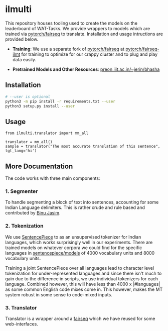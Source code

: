 # ilmulti

This repository houses tooling used to create the models on the
leaderboard of WAT-Tasks. We provide wrappers to models which are
trained via [pytorch/fairseq](http://github.com/pytorch/fairseq) to
translate. Installation and usage intructions are provided below.

* **Training**: We use a separate fork of
  [pytorch/fairseq](http://github.com/pytorch/fairseq) at
  [pytorch/fairseq-ilmt](http://github.com/jerinphiip/fairseq-ilmt) for
  training to optimize for our crappy cluster and to plug and play data
  easily.

* **Pretrained Models and Other Resources**: 
  [preon.iiit.ac.in/~jerin/bhasha](http://preon.iiit.ac.in/~jerin/bhasha)


## Installation

```bash
# --user is optional
python3 -m pip install -r requirements.txt --user  
python3 setup.py install --user 

```

## Usage

```python3
from ilmulti.translator import mm_all

translator = mm_all()
sample = translator("The most accurate translation of this sentence", tgt_lang='hi')
```

## More Documentation

The code works with three main components:


### 1. Segmenter

To handle segmenting a block of text into sentences, accounting for some
Indian Language delimiters. This is rather crude and rule based and
contributed by [Binu Jasim](https://github.com/bnjasim).

### 2. Tokenization

We use [SentencePiece](https://github.com/google/sentencepiece) to
as an unsupervised tokenizer for Indian languages, which works
surprisingly well in our experiments. There are trained models on
whatever corpora we could find for the specific languages in
[sentencepiece/models](./sentencepiece/models) of 4000 vocabulary units
and 8000 vocabulary units.

Training a joint SentencePiece over all languages lead to character
level tokenization for under-represented languages and since there isn't
much to gain due to the difference in scripts, we use individual
tokenizers for each language. Combined however, this will have less than
4000 x |#languages| as some common English code mixes come in. This
however, makes the MT system robust in some sense to code-mixed inputs.

### 3. Translator

Translator is a wrapper around a
[fairseq](https://github.com/pytorch/fairseq) which we have reused for
some web-interfaces.



